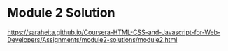 # Module 2 Solution
https://saraheita.github.io/Coursera-HTML-CSS-and-Javascript-for-Web-Developers/Assignments/module2-solutions/module2.html
